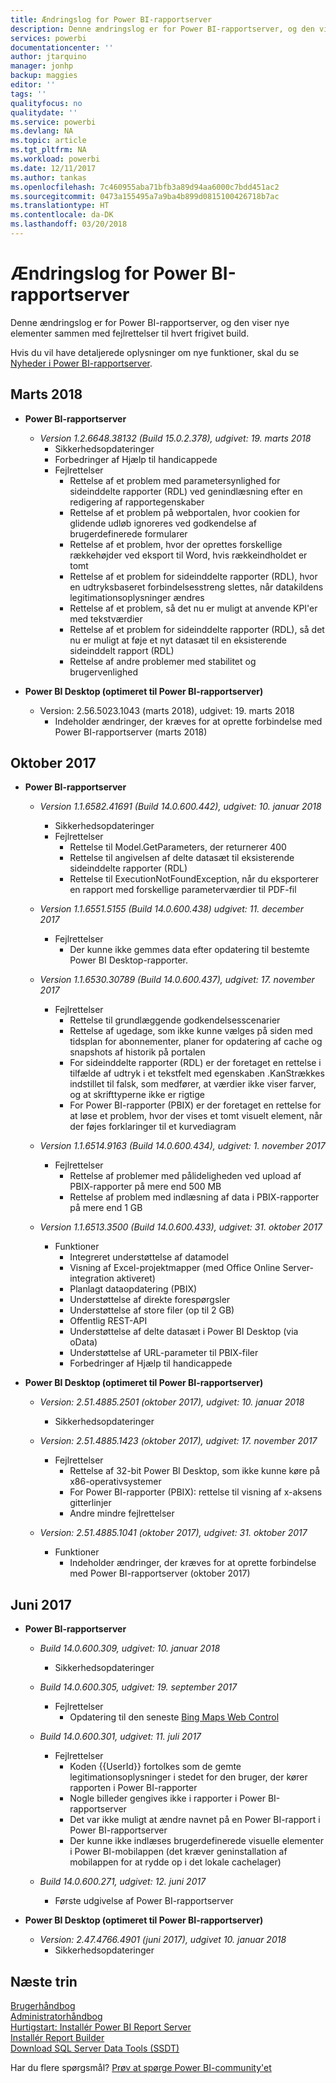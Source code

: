 ```yaml
---
title: Ændringslog for Power BI-rapportserver
description: Denne ændringslog er for Power BI-rapportserver, og den viser nye elementer sammen med fejlrettelser til hvert frigivet build.
services: powerbi
documentationcenter: ''
author: jtarquino
manager: jonhp
backup: maggies
editor: ''
tags: ''
qualityfocus: no
qualitydate: ''
ms.service: powerbi
ms.devlang: NA
ms.topic: article
ms.tgt_pltfrm: NA
ms.workload: powerbi
ms.date: 12/11/2017
ms.author: tankas
ms.openlocfilehash: 7c460955aba71bfb3a89d94aa6000c7bdd451ac2
ms.sourcegitcommit: 0473a155495a7a9ba4b899d0815100426718b7ac
ms.translationtype: HT
ms.contentlocale: da-DK
ms.lasthandoff: 03/20/2018
---
```

# <a name="changelog-for-power-bi-report-server"></a>Ændringslog for Power BI-rapportserver

Denne ændringslog er for Power BI-rapportserver, og den viser nye elementer sammen med fejlrettelser til hvert frigivet build.

Hvis du vil have detaljerede oplysninger om nye funktioner, skal du se [Nyheder i Power BI-rapportserver](whats-new.md). 

## <a name="march-2018"></a>Marts 2018
- **Power BI-rapportserver**
    - *Version 1.2.6648.38132 (Build 15.0.2.378), udgivet: 19. marts 2018*
        - Sikkerhedsopdateringer
        - Forbedringer af Hjælp til handicappede
        - Fejlrettelser
            - Rettelse af et problem med parametersynlighed for sideinddelte rapporter (RDL) ved genindlæsning efter en redigering af rapportegenskaber
            - Rettelse af et problem på webportalen, hvor cookien for glidende udløb ignoreres ved godkendelse af brugerdefinerede formularer
            - Rettelse af et problem, hvor der oprettes forskellige rækkehøjder ved eksport til Word, hvis rækkeindholdet er tomt
            - Rettelse af et problem for sideinddelte rapporter (RDL), hvor en udtryksbaseret forbindelsesstreng slettes, når datakildens legitimationsoplysninger ændres
            - Rettelse af et problem, så det nu er muligt at anvende KPI'er med tekstværdier
            - Rettelse af et problem for sideinddelte rapporter (RDL), så det nu er muligt at føje et nyt datasæt til en eksisterende sideinddelt rapport (RDL)
            - Rettelse af andre problemer med stabilitet og brugervenlighed

- **Power BI Desktop (optimeret til Power BI-rapportserver)**
    - Version: 2.56.5023.1043 (marts 2018), udgivet: 19. marts 2018
        - Indeholder ændringer, der kræves for at oprette forbindelse med Power BI-rapportserver (marts 2018)

## <a name="october-2017"></a>Oktober 2017

- **Power BI-rapportserver**
    - *Version 1.1.6582.41691 (Build 14.0.600.442), udgivet: 10. januar 2018*
        - Sikkerhedsopdateringer
        - Fejlrettelser
            - Rettelse til Model.GetParameters, der returnerer 400
            - Rettelse til angivelsen af delte datasæt til eksisterende sideinddelte rapporter (RDL)
            - Rettelse til ExecutionNotFoundException, når du eksporterer en rapport med forskellige parameterværdier til PDF-fil

    - *Version 1.1.6551.5155 (Build 14.0.600.438) udgivet: 11. december 2017*
        - Fejlrettelser
            - Der kunne ikke gemmes data efter opdatering til bestemte Power BI Desktop-rapporter.

    - *Version 1.1.6530.30789 (Build 14.0.600.437), udgivet: 17. november 2017*
        - Fejlrettelser
            - Rettelse til grundlæggende godkendelsesscenarier 
            - Rettelse af ugedage, som ikke kunne vælges på siden med tidsplan for abonnementer, planer for opdatering af cache og snapshots af historik på portalen
            - For sideinddelte rapporter (RDL) er der foretaget en rettelse i tilfælde af udtryk i et tekstfelt med egenskaben .KanStrækkes indstillet til falsk, som medfører, at værdier ikke viser farver, og at skrifttyperne ikke er rigtige
            - For Power BI-rapporter (PBIX) er der foretaget en rettelse for at løse et problem, hvor der vises et tomt visuelt element, når der føjes forklaringer til et kurvediagram

    - *Version 1.1.6514.9163 (Build 14.0.600.434), udgivet: 1. november 2017*
        - Fejlrettelser
            - Rettelse af problemer med pålideligheden ved upload af PBIX-rapporter på mere end 500 MB
            - Rettelse af problem med indlæsning af data i PBIX-rapporter på mere end 1 GB

    - *Version 1.1.6513.3500 (Build 14.0.600.433), udgivet: 31. oktober 2017*
        - Funktioner
            - Integreret understøttelse af datamodel
            - Visning af Excel-projektmapper (med Office Online Server-integration aktiveret)
            - Planlagt dataopdatering (PBIX)
            - Understøttelse af direkte forespørgsler
            - Understøttelse af store filer (op til 2 GB)
            - Offentlig REST-API
            - Understøttelse af delte datasæt i Power BI Desktop (via oData)
            - Understøttelse af URL-parameter til PBIX-filer
            - Forbedringer af Hjælp til handicappede

- **Power BI Desktop (optimeret til Power BI-rapportserver)**
    - *Version: 2.51.4885.2501 (oktober 2017), udgivet: 10. januar 2018*
        - Sikkerhedsopdateringer

    - *Version: 2.51.4885.1423 (oktober 2017), udgivet: 17. november 2017*
        - Fejlrettelser
            - Rettelse af 32-bit Power BI Desktop, som ikke kunne køre på x86-operativsystemer
            - For Power BI-rapporter (PBIX): rettelse til visning af x-aksens gitterlinjer
            - Andre mindre fejlrettelser

    - *Version: 2.51.4885.1041 (oktober 2017), udgivet: 31. oktober 2017*
        - Funktioner
            - Indeholder ændringer, der kræves for at oprette forbindelse med Power BI-rapportserver (oktober 2017)

## <a name="june-2017"></a>Juni 2017

- **Power BI-rapportserver**
    - *Build 14.0.600.309, udgivet: 10. januar 2018*
        - Sikkerhedsopdateringer

    - *Build 14.0.600.305, udgivet: 19. september 2017*  
        - Fejlrettelser
            - Opdatering til den seneste [Bing Maps Web Control](https://msdn.microsoft.com/library/mt712542.aspx)

    - *Build 14.0.600.301, udgivet: 11. juli 2017*
        - Fejlrettelser
            - Koden {{UserId}} fortolkes som de gemte legitimationsoplysninger i stedet for den bruger, der kører rapporten i Power BI-rapporter
            - Nogle billeder gengives ikke i rapporter i Power BI-rapportserver
            - Det var ikke muligt at ændre navnet på en Power BI-rapport i Power BI-rapportserver
            - Der kunne ikke indlæses brugerdefinerede visuelle elementer i Power BI-mobilappen (det kræver geninstallation af mobilappen for at rydde op i det lokale cachelager)

    - *Build 14.0.600.271, udgivet: 12. juni 2017*
        - Første udgivelse af Power BI-rapportserver

- **Power BI Desktop (optimeret til Power BI-rapportserver)**
    - *Version: 2.47.4766.4901 (juni 2017), udgivet 10. januar 2018*
        - Sikkerhedsopdateringer

## <a name="next-steps"></a>Næste trin

[Brugerhåndbog](user-handbook-overview.md)  
[Administratorhåndbog](admin-handbook-overview.md)  
[Hurtigstart: Installér Power BI Report Server](quickstart-install-report-server.md)  
[Installér Report Builder](https://docs.microsoft.com/sql/reporting-services/install-windows/install-report-builder)  
[Download SQL Server Data Tools (SSDT)](http://go.microsoft.com/fwlink/?LinkID=616714)

Har du flere spørgsmål? [Prøv at spørge Power BI-community'et](https://community.powerbi.com/)
